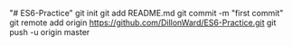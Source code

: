 "# ES6-Practice"  git init git add README.md git commit -m "first commit" git remote add origin https://github.com/DillonWard/ES6-Practice.git git push -u origin master
